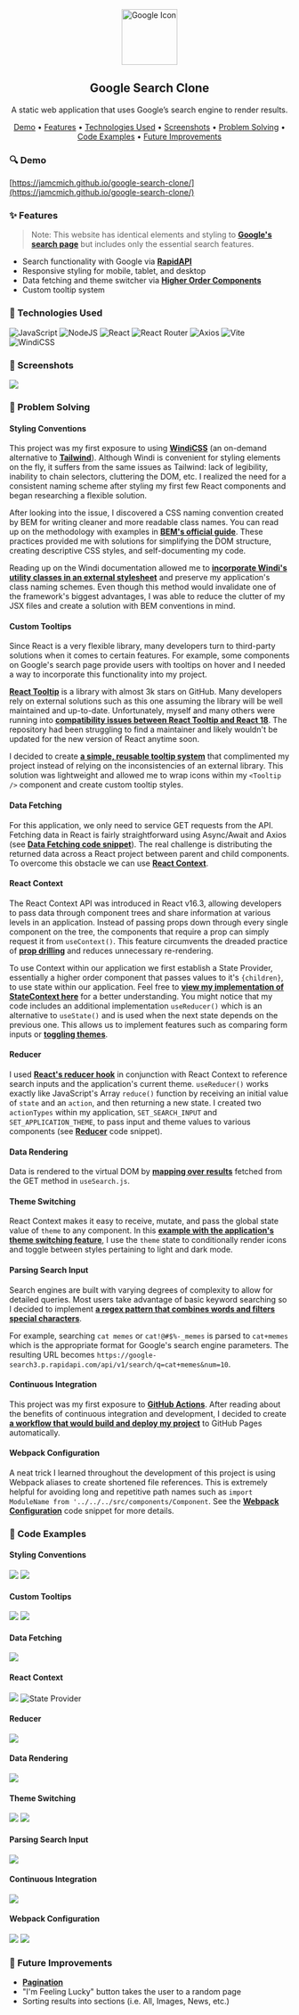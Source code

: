 <!-- Heading -->
<section>
    <div align='center'>
        <img src='assets/readme/project-icon.png' alt='Google Icon' width='100' height='100' />
        <h1>Google Search Clone</h1>
        <p>A static web application that uses Google’s search engine to render results.</p>
    </div>
    <p align='center'>
        <a href='#demo'>Demo</a> •
        <a href='#features'>Features</a> •
        <a href='#technologies-used'>Technologies Used</a> •
        <a href='#screenshots'>Screenshots</a> •
        <a href='#problem-solving'>Problem Solving</a> •
        <a href='#code-examples'>Code Examples</a> •
        <a href='#future-improvements'>Future Improvements</a>
    </p>
</section>

<!-- Demo -->

### 🔍 Demo

[https://jamcmich.github.io/google-search-clone/](https://jamcmich.github.io/google-search-clone/)

<!-- Features -->

### ✨ Features

> Note: This website has identical elements and styling to **[Google's search page](https://www.google.com/)** but includes only the essential search features.

-   Search functionality with Google via **[RapidAPI](https://rapidapi.com/apigeek/api/google-search3/)**
-   Responsive styling for mobile, tablet, and desktop
-   Data fetching and theme switcher via **[Higher Order Components](https://reactjs.org/docs/higher-order-components.html)**
-   Custom tooltip system

<!-- Technologies -->

### 🧰 Technologies Used

![JavaScript](https://img.shields.io/badge/javascript-%23323330.svg?style=for-the-badge&logo=javascript&logoColor=%23F7DF1E) ![NodeJS](https://img.shields.io/badge/node.js-6DA55F?style=for-the-badge&logo=node.js&logoColor=white) ![React](https://img.shields.io/badge/react-%2320232a.svg?style=for-the-badge&logo=react&logoColor=%2361DAFB) ![React Router](https://img.shields.io/badge/React_Router-CA4245?style=for-the-badge&logo=react-router&logoColor=white) ![Axios](https://img.shields.io/badge/Axios-671DDF?style=for-the-badge&logo=axios&logoColor=white) ![Vite](https://img.shields.io/badge/vite-%23646CFF.svg?style=for-the-badge&logo=vite&logoColor=white) ![WindiCSS](https://img.shields.io/badge/windicss-48B0F1.svg?style=for-the-badge&logo=windi-css&logoColor=white)

<!-- Screenshots -->

### 👀 Screenshots

![](assets/readme/project-demo.gif)

<!-- Problem Solving -->

### 🚧 Problem Solving

#### Styling Conventions

This project was my first exposure to using **[WindiCSS](https://windicss.org/guide/)** (an on-demand alternative to **[Tailwind](https://tailwindcss.com/docs/utility-first)**). Although Windi is convenient for styling elements on the fly, it suffers from the same issues as Tailwind: lack of legibility, inability to chain selectors, cluttering the DOM, etc. I realized the need for a consistent naming scheme after styling my first few React components and began researching a flexible solution.

After looking into the issue, I discovered a CSS naming convention created by BEM for writing cleaner and more readable class names. You can read up on the methodology with examples in **[BEM's official guide](http://getbem.com/introduction/)**. These practices provided me with solutions for simplifying the DOM structure, creating descriptive CSS styles, and self-documenting my code.

Reading up on the Windi documentation allowed me to **[incorporate Windi's utility classes in an external stylesheet](#styling-conventions-1)** and preserve my application's class naming schemes. Even though this method would invalidate one of the framework's biggest advantages, I was able to reduce the clutter of my JSX files and create a solution with BEM conventions in mind.

#### Custom Tooltips

Since React is a very flexible library, many developers turn to third-party solutions when it comes to certain features. For example, some components on Google's search page provide users with tooltips on hover and I needed a way to incorporate this functionality into my project.

**[React Tooltip](https://github.com/wwayne/react-tooltip)** is a library with almost 3k stars on GitHub. Many developers rely on external solutions such as this one assuming the library will be well maintained and up-to-date. Unfortunately, myself and many others were running into **[compatibility issues between React Tooltip and React 18](https://github.com/wwayne/react-tooltip/issues/777)**. The repository had been struggling to find a maintainer and likely wouldn't be updated for the new version of React anytime soon.

I decided to create **[a simple, reusable tooltip system](#custom-tooltips-1)** that complimented my project instead of relying on the inconsistencies of an external library. This solution was lightweight and allowed me to wrap icons within my `<Tooltip />` component and create custom tooltip styles.

#### Data Fetching

For this application, we only need to service GET requests from the API. Fetching data in React is fairly straightforward using Async/Await and Axios (see **[Data Fetching code snippet](#data-fetching-1)**). The real challenge is distributing the returned data across a React project between parent and child components. To overcome this obstacle we can use **[React Context](#react-context)**.

#### React Context

The React Context API was introduced in React v16.3, allowing developers to pass data through component trees and share information at various levels in an application. Instead of passing props down through every single component on the tree, the components that require a prop can simply request it from `useContext()`. This feature circumvents the dreaded practice of **[prop drilling](https://blog.logrocket.com/react-context-api-deep-dive-examples/#reactpropdrilling)** and reduces unnecessary re-rendering.

To use Context within our application we first establish a State Provider, essentially a higher order component that passes values to it's `{children}`, to use state within our application. Feel free to **[view my implementation of StateContext here](#react-context-1)** for a better understanding. You might notice that my code includes an additional implementation `useReducer()` which is an alternative to `useState()` and is used when the next state depends on the previous one. This allows us to implement features such as comparing form inputs or **[toggling themes](#theme-switcher)**.

#### Reducer

I used **[React's reducer hook](https://reactjs.org/docs/hooks-reference.html#usereducer)** in conjunction with React Context to reference search inputs and the application's current theme. `useReducer()` works exactly like JavaScript's Array `reduce()` function by receiving an initial value of `state` and an `action`, and then returning a new state. I created two `actionTypes` within my application, `SET_SEARCH_INPUT` and `SET_APPLICATION_THEME`, to pass input and theme values to various components (see **[Reducer](#reducer-1)** code snippet).

#### Data Rendering

Data is rendered to the virtual DOM by **[mapping over results](#data-rendering-1)** fetched from the GET method in `useSearch.js`.

#### Theme Switching

React Context makes it easy to receive, mutate, and pass the global state value of `theme` to any component. In this **[example with the application's theme switching feature](#theme-switching-1)**, I use the `theme` state to conditionally render icons and toggle between styles pertaining to light and dark mode.

#### Parsing Search Input

Search engines are built with varying degrees of complexity to allow for detailed queries. Most users take advantage of basic keyword searching so I decided to implement **[a regex pattern that combines words and filters special characters](#parsing-search-input-1)**.

For example, searching `cat memes` or `cat!@#$%-_memes` is parsed to `cat+memes` which is the appropriate format for Google's search engine parameters. The resulting URL becomes `https://google-search3.p.rapidapi.com/api/v1/search/q=cat+memes&num=10`.

#### Continuous Integration

This project was my first exposure to **[GitHub Actions](https://docs.github.com/en/actions)**. After reading about the benefits of continuous integration and development, I decided to create **[a workflow that would build and deploy my project](#continuous-integration-1)** to GitHub Pages automatically.

#### Webpack Configuration

A neat trick I learned throughout the development of this project is using Webpack aliases to create shortened file references. This is extremely helpful for avoiding long and repetitive path names such as ``import ModuleName from '../../../src/components/Component``. See the **[Webpack Configuration](#webpack-configuration-1)** code snippet for more details.

<!-- Code Examples -->

### 📸 Code Examples

#### Styling Conventions

![](assets/readme/components__search-form.png)
![](assets/readme/styles__example__search-page.png)

#### Custom Tooltips

![](assets/readme/components__tooltip.png)
![](assets/readme/components__example__tooltip.png)

#### Data Fetching

![](assets/readme/utils__fetch-data.png)

#### React Context

![](assets/readme/contexts__state-context.png)
![State Provider](assets/readme/contexts__app.png)

#### Reducer

![](assets/readme/contexts__reducer.png)

#### Data Rendering

![](assets/readme/pages_example__rendering-data.png)

#### Theme Switching

![](assets/readme/components__theme-icons.png)
![](assets/readme/utils__example__toggle-theme.png)

#### Parsing Search Input

![](assets/readme/utils__parse-input.png)

#### Continuous Integration

![](assets/readme/github-actions__built-and-deploy.png)

#### Webpack Configuration

![](assets/readme/configs__path-shorthand.png)
![](assets/readme/configs__example__path-shorthand.png)

<!-- Improvements -->

### 🧪 Future Improvements

-   **[Pagination](https://www.educba.com/pagination-in-javascript/)**
-   "I'm Feeling Lucky" button takes the user to a random page
-   Sorting results into sections (i.e. All, Images, News, etc.)
